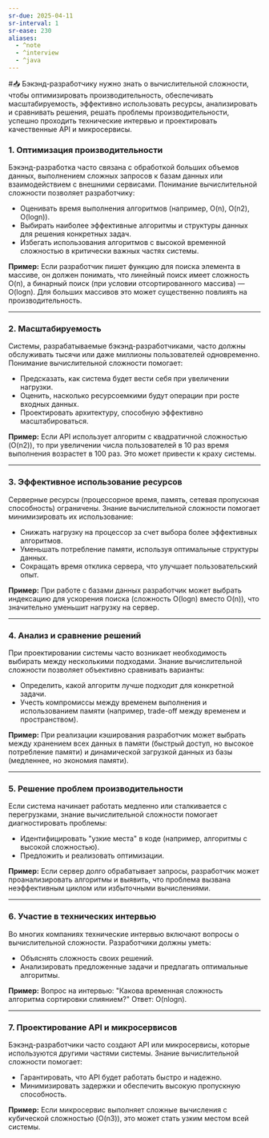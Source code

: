 ```yaml
---
sr-due: 2025-04-11
sr-interval: 1
sr-ease: 230
aliases:
  - ^note
  - ^interview
  - ^java
---
```

#📥 
Бэкэнд-разработчику нужно знать о вычислительной сложности, чтобы оптимизировать производительность, обеспечивать масштабируемость, эффективно использовать ресурсы, анализировать и сравнивать решения, решать проблемы производительности, успешно проходить технические интервью и проектировать качественные API и микросервисы.
### 1. **Оптимизация производительности**

Бэкэнд-разработка часто связана с обработкой больших объемов данных, выполнением сложных запросов к базам данных или взаимодействием с внешними сервисами. Понимание вычислительной сложности позволяет разработчику:

- Оценивать время выполнения алгоритмов (например, O(n), O(n2), O(logn)).
- Выбирать наиболее эффективные алгоритмы и структуры данных для решения конкретных задач.
- Избегать использования алгоритмов с высокой временной сложностью в критически важных частях системы.

**Пример:** Если разработчик пишет функцию для поиска элемента в массиве, он должен понимать, что линейный поиск имеет сложность O(n), а бинарный поиск (при условии отсортированного массива) — O(logn). Для больших массивов это может существенно повлиять на производительность.

---

### 2. **Масштабируемость**

Системы, разрабатываемые бэкэнд-разработчиками, часто должны обслуживать тысячи или даже миллионы пользователей одновременно. Понимание вычислительной сложности помогает:

- Предсказать, как система будет вести себя при увеличении нагрузки.
- Оценить, насколько ресурсоемкими будут операции при росте входных данных.
- Проектировать архитектуру, способную эффективно масштабироваться.

**Пример:** Если API использует алгоритм с квадратичной сложностью (O(n2)), то при увеличении числа пользователей в 10 раз время выполнения возрастет в 100 раз. Это может привести к краху системы.

---

### 3. **Эффективное использование ресурсов**

Серверные ресурсы (процессорное время, память, сетевая пропускная способность) ограничены. Знание вычислительной сложности помогает минимизировать их использование:

- Снижать нагрузку на процессор за счет выбора более эффективных алгоритмов.
- Уменьшать потребление памяти, используя оптимальные структуры данных.
- Сокращать время отклика сервера, что улучшает пользовательский опыт.

**Пример:** При работе с базами данных разработчик может выбрать индексацию для ускорения поиска (сложность O(logn) вместо O(n)), что значительно уменьшит нагрузку на сервер.

---

### 4. **Анализ и сравнение решений**

При проектировании системы часто возникает необходимость выбирать между несколькими подходами. Знание вычислительной сложности позволяет объективно сравнивать варианты:

- Определить, какой алгоритм лучше подходит для конкретной задачи.
- Учесть компромиссы между временем выполнения и использованием памяти (например, trade-off между временем и пространством).

**Пример:** При реализации кэширования разработчик может выбрать между хранением всех данных в памяти (быстрый доступ, но высокое потребление памяти) и динамической загрузкой данных из базы (медленнее, но экономия памяти).

---

### 5. **Решение проблем производительности**

Если система начинает работать медленно или сталкивается с перегрузками, знание вычислительной сложности помогает диагностировать проблемы:

- Идентифицировать "узкие места" в коде (например, алгоритмы с высокой сложностью).
- Предложить и реализовать оптимизации.

**Пример:** Если сервер долго обрабатывает запросы, разработчик может проанализировать алгоритмы и выявить, что проблема вызвана неэффективным циклом или избыточными вычислениями.

---

### 6. **Участие в технических интервью**

Во многих компаниях технические интервью включают вопросы о вычислительной сложности. Разработчики должны уметь:

- Объяснять сложность своих решений.
- Анализировать предложенные задачи и предлагать оптимальные алгоритмы.

**Пример:** Вопрос на интервью: "Какова временная сложность алгоритма сортировки слиянием?" Ответ: O(nlogn).

---

### 7. **Проектирование API и микросервисов**

Бэкэнд-разработчики часто создают API или микросервисы, которые используются другими частями системы. Знание вычислительной сложности помогает:

- Гарантировать, что API будет работать быстро и надежно.
- Минимизировать задержки и обеспечить высокую пропускную способность.

**Пример:** Если микросервис выполняет сложные вычисления с кубической сложностью (O(n3)), это может стать узким местом всей системы.